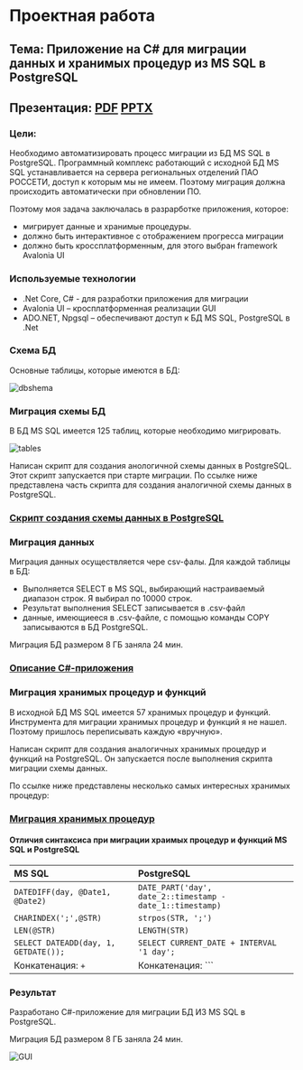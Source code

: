 # Проектная работа

## Тема: Приложение на C# для миграции данных и хранимых процедур из MS SQL в PostgreSQL

## Презентация: [PDF](Презентация_проект_Марков_А.pdf)  [PPTX](Презентация_проект_Марков_А.pptx)

### Цели:
Необходимо автоматизировать процесс миграции из БД MS SQL в PostgreSQL.
Программный комплекс работающий с исходной БД MS SQL устанавливается на сервера региональных отделений ПАО РОССЕТИ, доступ к которым мы не имеем.
Поэтому миграция должна происходить автоматически при обновлении ПО.

Поэтому моя задача заключалась в разрарботке приложения, которое:
* мигрирует данные и хранимые процедуры.
* должно быть интерактивное с отображением прогресса миграции
* должно быть кроссплатформенным, для этого выбран framework Avalonia UI

### Используемые технологии

* .Net Core, C# - для разработки приложения для миграции
* Avalonia UI – кросплатформенная реализации GUI
* ADO.NET, Npgsql – обеспечивают доступ к БД MS SQL, PostgreSQL в .Net

### Схема БД
Основные таблицы, которые имеются в БД:

<image src="images/dbshema.png" alt="dbshema">

### Миграция схемы БД
В БД MS SQL имеется 125 таблиц, которые необходимо мигрировать.

<image src="images/tables.png" alt="tables">

Написан скрипт для создания анологичной схемы данных в PostgreSQL. Этот скрипт запускается при старте миграции.
По ссылке ниже представлена часть скрипта для создания аналогичной схемы данных в PostgreSQL.

### [Скрипт создания схемы данных в PostgreSQL](DbCreateScript.md)

### Миграция данных
Миграция данных осуществляется чере csv-фалы.
Для каждой таблицы в БД:
* Выполняется SELECT в MS SQL, выбирающий настраиваемый диапазон строк. Я выбирал по 10000 строк.
* Результат выполнения SELECT записывается в .csv-файл 
* данные, имеющиееся в .csv-файле, с помощью команды COPY записываются в БД PostgreSQL.

Миграция БД размером 8 ГБ заняла 24 мин.

### [Описание C#-приложения](CSharpCode.md)

### Миграция хранимых процедур и функций
В исходной БД MS SQL имеется 57 хранимых процедур и функций.
Инструмента для миграции хранимых процедур и функций я не нашел. Поэтому пришлось переписывать каждую «вручную».

Написан скрипт для создания аналогичных хранимых процедур и функций на PostgreSQL. Он запускается после выполнения скрипта миграции схемы данных.

По ссылке ниже представлены несколько самых интересных хранимых процедур: 

### [Миграция хранимых процедур](ProcedureScript.md)

#### Отличия синтаксиса при миграции храимых процедур и функций MS SQL и PostgreSQL

| **MS SQL**                                | **PostgreSQL**                                                     |
| :---------------------------------------- | :------------------------------------------------------------------|
| ``` DATEDIFF(day, @Date1, @Date2) ```     | ``` DATE_PART('day', date_2::timestamp - date_1::timestamp) ```    |
| ``` CHARINDEX(';',@STR) ```               | ``` strpos(STR, ';') ```                                           |
| ``` LEN(@STR) ```                         | ``` LENGTH(STR) ```                                                |
| ``` SELECT DATEADD(day, 1, GETDATE()); ```| ``` SELECT CURRENT_DATE + INTERVAL '1 day'; ```                    |
| Конкатенация: ``` + ```                   | Конкатенация: ``` || ```                                           |

### Результат

Разработано C#-приложение для миграции БД ИЗ MS SQL в PostgreSQL.

Миграция БД размером 8 ГБ заняла 24 мин.

<image src="images/GUI.png" alt="GUI">
